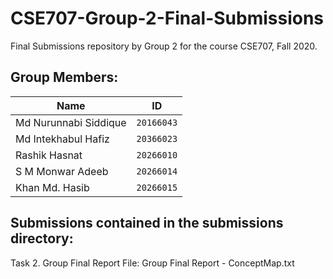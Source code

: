 # CSE707-Group-2-Final-Submissions
Final Submissions repository by Group 2 for the course CSE707, Fall 2020. 

## Group Members:
|      Name          |ID                               
|----------------------|-------------------------------|
|Md Nurunnabi Siddique |`20166043`            |
|Md Intekhabul Hafiz   |`20366023`            |
|Rashik Hasnat         |`20266010`|
|S M Monwar Adeeb      |`20266014`|
|Khan Md. Hasib        |`20266015`|

## Submissions contained in the submissions directory:

Task 2. Group Final Report
File: Group Final Report - ConceptMap.txt
